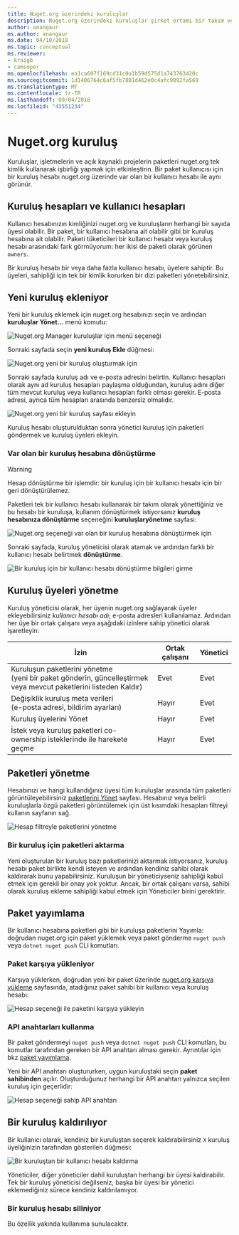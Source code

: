 ```yaml
---
title: Nuget.org üzerindeki kuruluşlar
description: Nuget.org üzerindeki kuruluşlar şirket ortamı bir takım veya grup tarafından yayımlanmış paketleri yönetmenize yardımcı olur.
author: anangaur
ms.author: anangaur
ms.date: 04/10/2018
ms.topic: conceptual
ms.reviewer:
- kraigb
- camsoper
ms.openlocfilehash: ea1ca607f169cd31c0a1b59d575d1a743763420c
ms.sourcegitcommit: 1d1406764c6af5fb7801d462e0c4afc9092fa569
ms.translationtype: MT
ms.contentlocale: tr-TR
ms.lasthandoff: 09/04/2018
ms.locfileid: "43551234"
---
```

# <a name="organization-on-nugetorg"></a>Nuget.org kuruluş

Kuruluşlar, işletmelerin ve açık kaynaklı projelerin paketleri nuget.org tek kimlik kullanarak işbirliği yapmak için etkinleştirin. Bir paket kullanıcısı için bir kuruluş hesabı nuget.org üzerinde var olan bir kullanıcı hesabı ile aynı görünür.

## <a name="user-accounts-vs-organization-accounts"></a>Kuruluş hesapları ve kullanıcı hesapları

Kullanıcı hesabınızın kimliğinizi nuget.org ve kuruluşların herhangi bir sayıda üyesi olabilir. Bir paket, bir kullanıcı hesabına ait olabilir gibi bir kuruluş hesabına ait olabilir. Paketi tüketicileri bir kullanıcı hesabı veya kuruluş hesabı arasındaki fark görmüyorum: her ikisi de paketi olarak görünen `owners`.

Bir kuruluş hesabı bir veya daha fazla kullanıcı hesabı, üyelere sahiptir. Bu üyeleri, sahipliği için tek bir kimlik korurken bir dizi paketleri yönetebilirsiniz.

## <a name="adding-a-new-organization"></a>Yeni kuruluş ekleniyor

Yeni bir kuruluş eklemek için nuget.org hesabınızı seçin ve ardından **kuruluşlar Yönet...**  menü komutu:

![Nuget.org Manager kuruluşlar için menü seçeneği](media/org-manage-option.png)

Sonraki sayfada seçin **yeni kuruluş Ekle** düğmesi:

![Nuget.org yeni bir kuruluş oluşturmak için](media/org-add-new-option.png)

Sonraki sayfada kuruluş adı ve e-posta adresini belirtin. Kullanıcı hesapları olarak aynı ad kuruluş hesapları paylaşma olduğundan, kuruluş adını diğer tüm mevcut kuruluş veya kullanıcı hesapları farklı olması gerekir. E-posta adresi, ayrıca tüm hesapları arasında benzersiz olmalıdır.

![Nuget.org yeni bir kuruluş sayfası ekleyin](media/org-add-new-page.png)

Kuruluş hesabı oluşturulduktan sonra yönetici kuruluş için paketleri göndermek ve kuruluş üyeleri ekleyin.

### <a name="transform-existing-account-to-an-organization"></a>Var olan bir kuruluş hesabına dönüştürme

> [!Warning]
> Hesap dönüştürme bir işlemdir: bir kuruluş için bir kullanıcı hesabı için bir geri dönüştürülemez.

Paketleri tek bir kullanıcı hesabı kullanarak bir takım olarak yönettiğiniz ve bu hesabı bir kuruluşa, kullanım dönüştürmek istiyorsanız **kuruluş hesabınıza dönüştürme** seçeneğini **kuruluşlaryönetme** sayfası:

![Nuget.org seçeneği var olan bir kuruluş hesabına dönüştürmek için](media/org-transform-option.png)

Sonraki sayfada, kuruluş yöneticisi olarak atamak ve ardından farklı bir kullanıcı hesabı belirtmek **dönüştürme**.

![Bir kuruluş için bir kullanıcı hesabı dönüştürme bilgileri girme](media/org-transform-page.png)

## <a name="managing-organization-members"></a>Kuruluş üyeleri yönetme

Kuruluş yöneticisi olarak, her üyenin nuget.org sağlayarak üyeler ekleyebilirsiniz *kullanıcı hesabı adı*; e-posta adresleri kullanılamaz. Ardından her üye bir ortak çalışanı veya aşağıdaki izinlere sahip yönetici olarak işaretleyin:

| İzin | Ortak çalışanı | Yönetici |
| --- | --- | --- |
| Kuruluşun paketlerini yönetme<br/>(yeni bir paket gönderin, güncelleştirmek veya mevcut paketlerini listeden Kaldır) | Evet | Evet |
| Değişiklik kuruluş meta verileri<br/>(e-posta adresi, bildirim ayarları) | Hayır | Evet |
| Kuruluş üyelerini Yönet | Hayır | Evet |
| İstek veya kuruluş paketleri co-ownership isteklerinde ile harekete geçme | Hayır | Evet |

## <a name="managing-packages"></a>Paketleri yönetme

Hesabınızı ve hangi kullandığınız üyesi tüm kuruluşlar arasında tüm paketleri görüntüleyebilirsiniz [paketlerini Yönet](https://www.nuget.org/account/Packages) sayfası. Hesabınız veya belirli kuruluşlarla özgü paketleri görüntülemek için üst kısımdaki hesapları filtreyi kullanın sayfanın sağ.

![Hesap filtreyle paketlerini yönetme](media/org-manage-packages-option.png)

### <a name="transferring-packages-to-an-organization"></a>Bir kuruluş için paketleri aktarma
Yeni oluşturulan bir kuruluş bazı paketlerinizi aktarmak istiyorsanız, kuruluş hesabı paket birlikte kendi isteyen ve ardından kendiniz sahibi olarak kaldırarak bunu yapabilirsiniz. Kuruluşun bir yöneticiyseniz sahipliği kabul etmek için gerekli bir onay yok yoktur. Ancak, bir ortak çalışanı varsa, sahibi olarak kuruluş ekleme sahipliği kabul etmek için Yöneticiler birini gerektirir.

## <a name="publishing-packages"></a>Paket yayımlama

Bir kullanıcı hesabına paketleri gibi bir kuruluşa paketlerini Yayımla: doğrudan nuget.org için paket yüklemek veya paket gönderme `nuget push` veya `dotnet nuget push` CLI komutları.

### <a name="uploading-packages"></a>Paket karşıya yükleniyor

Karşıya yüklerken, doğrudan yeni bir paket üzerinde [nuget.org karşıya yükleme](https://www.nuget.org/packages/manage/upload) sayfasında, atadığınız paket sahibi bir kullanıcı veya kuruluş hesabı:

![Hesap seçeneği ile paketini karşıya yükleyin](media/org-upload-option.png)

### <a name="using-api-keys"></a>API anahtarları kullanma

Bir paket göndermeyi `nuget push` veya `dotnet nuget push` CLI komutları, bu komutlar tarafından gereken bir API anahtarı alması gerekir. Ayrıntılar için bkz [paket yayımlama](../quickstart/create-and-publish-a-package-using-visual-studio.md#publish-the-package).

Yeni bir API anahtarı oluştururken, uygun kuruluştaki seçin **paket sahibinden** açılır. Oluşturduğunuz herhangi bir API anahtarı yalnızca seçilen kuruluş için geçerlidir:

![Hesap seçeneği sahip API anahtarı](media/org-apikey-option.png)

## <a name="removing-an-organization"></a>Bir kuruluş kaldırılıyor

Bir kullanıcı olarak, kendiniz bir kuruluştan seçerek kaldırabilirsiniz `X` kuruluş üyeliğinizin tarafından gösterilen düğmesi:

![Bir kuruluştan bir kullanıcı hesabı kaldırma](media/org-remove-self-option.png)

Yöneticiler, diğer yöneticiler dahil kuruluştan herhangi bir üyesi kaldırabilir. Tek bir kuruluş yöneticisi değilseniz, başka bir üyesi bir yönetici eklemediğiniz sürece kendiniz kaldırılamıyor.

### <a name="deleting-an-organization-account"></a>Bir kuruluş hesabı siliniyor

Bu özellik yakında kullanıma sunulacaktır.
